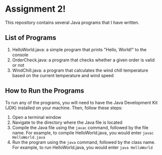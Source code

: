 # Assignment 2!

This repository contains several Java programs that I have written. 

## List of Programs

1. HelloWorld.java: a simple program that prints "Hello, World!" to the console
2. OrderCheck.java: a program that checks whether a given order is valid or not
3. WindChill.java: a program that calculates the wind chill temperature based on the current temperature and wind speed

## How to Run the Programs

To run any of the programs, you will need to have the Java Development Kit (JDK) installed on your machine. Then, follow these steps:

1. Open a terminal window
2. Navigate to the directory where the Java file is located
3. Compile the Java file using the `javac` command, followed by the file name. For example, to compile HelloWorld.java, you would enter `javac HelloWorld.java`
4. Run the program using the `java` command, followed by the class name. For example, to run HelloWorld.java, you would enter `java HelloWorld`
